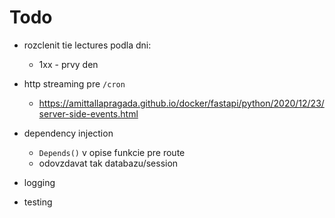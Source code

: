 # Todo

* rozclenit tie lectures podla dni:
  * 1xx - prvy den

* http streaming pre `/cron`
    * https://amittallapragada.github.io/docker/fastapi/python/2020/12/23/server-side-events.html

* dependency injection
    * `Depends()` v opise funkcie pre route
    * odovzdavat tak databazu/session

* logging

* testing


